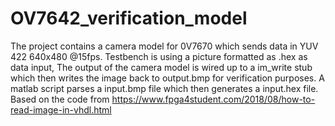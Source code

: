 # OV7642_verification_model
The project contains a camera model for 0V7670 which sends data in YUV 422 640x480 @15fps. Testbench is using  a picture formatted as .hex as data input, The output of the camera model is wired up to a im_write stub which then writes the image back to output.bmp for verification purposes. A matlab script parses a input.bmp file which then generates a input.hex file.  Based on the code from https://www.fpga4student.com/2018/08/how-to-read-image-in-vhdl.html
